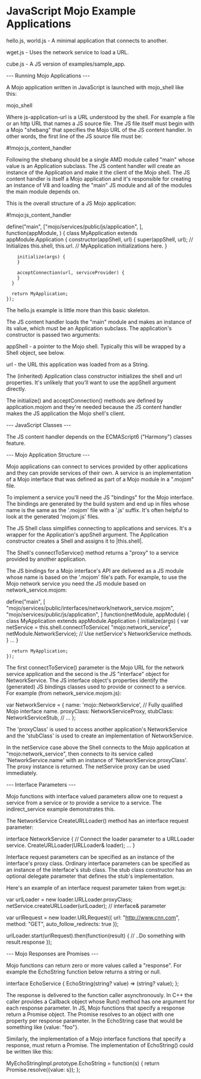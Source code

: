 JavaScript Mojo Example Applications
=====================

hello.js, world.js - A minimal application that connects to another.

wget.js - Uses the network service to load a URL.

cube.js - A JS version of examples/sample_app.

--- Running Mojo Applications --- 

A Mojo application written in JavaScript is launched with mojo_shell like this:

  mojo_shell <js-application-url>

Where js-application-url is a URL understood by the shell. For example
a file or an http URL that names a JS source file. The JS file itself
must begin with a Mojo "shebang" that specifies the Mojo URL of the JS
content handler. In other words, the first line of the JS source file
must be:

  #!mojo:js_content_handler

Following the shebang should be a single AMD module called "main" whose value
is an Application subclass. The JS content handler will create an instance of
the Application and make it the client of the Mojo shell. The JS content handler
is itself a Mojo application and it's responsible for creating an instance of V8
and loading the "main" JS module and all of the modules the main module
depends on. 

This is the overall structure of a JS Mojo application:

  #!mojo:js_content_handler

  define("main", ["mojo/services/public/js/application", 
    <list of other modules that this application depends on>
],
    function(appModule, <one parameter per dependent module>) {
      class MyApplication extends appModule.Application {
        constructor(appShell, url) {
          super(appShell, url); // Initializes this.shell, this.url.
          // MyApplication initializations here. 
        }

        initialize(args) {
        }

        acceptConnection(url, serviceProvider) {
        }
      }

      return MyApplication;
    });

The hello.js example is little more than this basic skeleton.

The JS content handler loads the "main" module and makes an instance of its
value, which must be an Application subclass. The application's constructor is 
passed two arguments:

appShell - a pointer to the Mojo shell. Typically this will be wrapped by a
    Shell object, see below.

url - the URL this application was loaded from as a String.

The (inherited) Application class constructor initializes the shell and url
properties. It's unlikely that you'll want to use the appShell argument
directly.

The initialize() and acceptConnection() methods are defined by application.mojom
and they're needed because the JS content handler makes the JS application the
Mojo shell's client.


--- JavaScript Classes --- 

The JS content handler depends on the ECMAScript6 ("Harmony") classes feature.



--- Mojo Application Structure --- 

Mojo applications can connect to services provided by other applications and
they can provide services of their own. A service is an implementation of a Mojo
interface that was defined as part of a Mojo module in a ".mojom" file.

To implement a service you'll need the JS "bindings" for the Mojo interface. The
bindings are generated by the build system and end up in files whose name is the
same as the '.mojom' file with a '.js' suffix. It's often helpful to look at the
generated 'mojom.js' files.

The JS Shell class simplifies connecting to applications and services. It's a
wrapper for the Application's appShell argument. The Application constructor
creates a Shell and assigns it to |this.shell|.

The Shell's connectToService() method returns a "proxy" to a service provided by
another application.

The JS bindings for a Mojo interface's API are delivered as a JS module whose
name is based on the '.mojom' file's path. For example, to use the Mojo network
service you need the JS module based on network_service.mojom:

  define("main", [
    "mojo/services/public/interfaces/network/network_service.mojom",
    "mojo/services/public/js/application",
  ]
    function(netModule, appModule) {
      class MyApplication extends appModule.Application {
        initialize(args) {
          var netService = this.shell.connectToService(
              "mojo:network_service", netModule.NetworkService);
          // Use netService's NetworkService methods.
        }
        ...
      }

      return MyApplication;
    });

The first connectToService() parameter is the Mojo URL for the network service
application and the second is the JS "interface" object for NetworkService. The
JS interface object's properties identify the (generated) JS bindings classes
used to provide or connect to a service. For example (from
network_service.mojom.js):

  var NetworkService = {
    name: 'mojo::NetworkService', // Fully qualified Mojo interface name.
    proxyClass: NetworkServiceProxy,
    stubClass: NetworkServiceStub,
    // ...
  };

The 'proxyClass' is used to access another application's NetworkService and the
'stubClass' is used to create an implementation of NetworkService. 

In the netService case above the Shell connects to the Mojo application at
"mojo:network_service", then connects to its service called 
'NetworkService.name' with an instance of 'NetworkService.proxyClass'. The proxy
instance is returned. The netService proxy can be used immediately.


--- Interface Parameters --- 

Mojo functions with interface valued parameters allow one to request a service
from a service or to provide a service to a service. The
indirect_service example demonstrates this.

The NetworkService CreateURLLoader() method has an interface request parameter:

  interface NetworkService {
    // Connect the loader parameter to a URLLoader service.
    CreateURLLoader(URLLoader& loader);
    ...
  }

Interface request parameters can be specified as an instance of the interface's
proxy class. Ordinary interface parameters can be specified as an instance of
the interface's stub class. The stub class constructor has an optional delegate
parameter that defines the stub's implementation.

Here's an example of an interface request parameter taken from wget.js:

  var urlLoader = new loader.URLLoader.proxyClass;
  netService.createURLLoader(urlLoader); // interface& parameter

  var urlRequest = new loader.URLRequest({
    url: "http://www.cnn.com",
    method: "GET",
    auto_follow_redirects: true
  });

  urlLoader.start(urlRequest).then(function(result) {
      // ..Do something with result.response
  });


--- Mojo Responses are Promises --- 

Mojo functions can return zero or more values called a "response". For example
the EchoString function below returns a string or null.

interface EchoService {
  EchoString(string? value) => (string? value);
};

The response is delivered to the function caller asynchronously. In C++ the 
caller provides a Callback object whose Run() method has one argument for
each response parameter. In JS, Mojo functions that specify a response return
a Promise object. The Promise resolves to an object with one property per
response parameter. In the EchoString case that would be something like 
{value: "foo"}.

Similarly, the implementation of a Mojo interface functions that specify a
response, must return a Promise. The implementation of EchoString() could
be written like this:

  MyEchoStringImpl.prototype.EchoString = function(s) {
    return Promise.resolve({value: s});
  };
